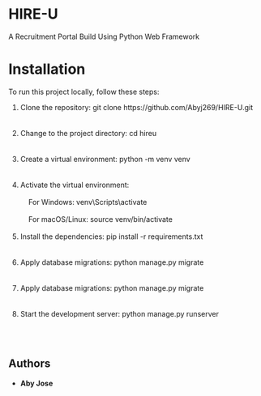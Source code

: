 # HIRE-U

A Recruitment Portal Build Using Python Web Framework


# Installation
To run this project locally, follow these steps:
<ol>
 <li>Clone the repository: git clone https://github.com/Abyj269/HIRE-U.git</li> <br><br>
 <li>Change to the project directory: cd hireu </li>  <br><br>
 <li>Create a virtual environment: python -m venv venv </li>  <br><br>
 <li>Activate the virtual environment:  <br><br>
 &nbsp;&nbsp;&nbsp;&nbsp;For Windows: venv\Scripts\activate  <br><br>
 &nbsp;&nbsp;&nbsp;&nbsp;For macOS/Linux: source venv/bin/activate  <br><br>
 <li>Install the dependencies: pip install -r requirements.txt </li> <br><br>
 <li>Apply database migrations: python manage.py migrate </li><br><br>
 <li>Apply database migrations: python manage.py migrate </li><br><br>
 <li>Start the development server: python manage.py runserver </li><br>
</ol>
 <br>




<!-- Initially appeared on
[gist](https://gist.github.com/PurpleBooth/109311bb0361f32d87a2). But the page cannot open anymore so that is why I have moved it here. -->

<!-- ## Getting Started

These instructions will give you a copy of the project up and running on
your local machine for development and testing purposes. See deployment
for notes on deploying the project on a live system.

### Prerequisites

Requirements for the software and other tools to build, test and push 
- [Example 1](https://www.example.com)
- [Example 2](https://www.example.com)

### Installing

A step by step series of examples that tell you how to get a development
environment running

Say what the step will be

    Give the example

And repeat

    until finished

End with an example of getting some data out of the system or using it
for a little demo

## Running the tests

Explain how to run the automated tests for this system

### Sample Tests

Explain what these tests test and why

    Give an example

### Style test

Checks if the best practices and the right coding style has been used.

    Give an example

## Deployment

Add additional notes to deploy this on a live system

## Built With

  - [Contributor Covenant](https://www.contributor-covenant.org/) - Used
    for the Code of Conduct
  - [Creative Commons](https://creativecommons.org/) - Used to choose
    the license

## Contributing

Please read [CONTRIBUTING.md](CONTRIBUTING.md) for details on our code
of conduct, and the process for submitting pull requests to us.

## Versioning

We use [Semantic Versioning](http://semver.org/) for versioning. For the versions
available, see the [tags on this
repository](https://github.com/PurpleBooth/a-good-readme-template/tags).


## License

This project is licensed under the [CC0 1.0 Universal](LICENSE.md)
Creative Commons License - see the [LICENSE.md](LICENSE.md) file for
details

## Acknowledgments

  - Hat tip to anyone whose code is used
  - Inspiration
  - etc
 -->
 
 
 
## Authors

  - **Aby Jose** 
   
 
